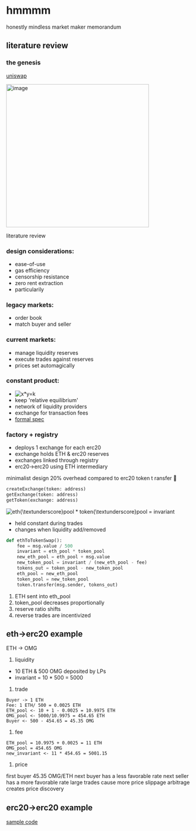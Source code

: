 # hmmmm
honestly mindless market maker memorandum

## literature review

### the genesis
[uniswap](https://hackmd.io/@HaydenAdams/HJ9jLsfTz#Creating-Exchanges)

<img width="384" alt="image" src="https://user-images.githubusercontent.com/9206704/159773793-ab580fa5-4326-4c01-b7d8-d84bf5b2252f.png">



literature review

### design considerations:

- ease-of-use
- gas efficiency
- censorship resistance
- zero rent extraction
- particularily

### legacy markets:

- order book
- match buyer and seller

### current markets:

- manage liquidity reserves
- execute trades against reserves
- prices set automagically

### constant product:
- ![x*y=k](https://latex.codecogs.com/svg.image?x*y=k)
- keep 'relative equilibrium'
- network of liquidity providers
- exchange for transaction fees
- [formal spec](https://github.com/runtimeverification/verified-smart-contracts/blob/uniswap/uniswap/x-y-k.pdf)

### factory + registry

- deploys 1 exchange for each erc20
- exchange holds ETH & erc20 reserves
- exchanges linked through registry
- erc20->erc20 using ETH intermediary


minimalist design
20% overhead compared to erc20 token t
ransfer 🤯 

```python 
createExchange(token: address) 
getExchange(token: address) 
getToken(exchange: address) 
```
![eth{\textunderscore}pool * token{\textunderscore}pool = invariant](https://latex.codecogs.com/svg.image?eth{\textunderscore}pool&space;*&space;token{\textunderscore}pool&space;=&space;invariant)

- held constant during trades
- changes when liquidity add/removed

```python
def ethToTokenSwap():
    fee = msg.value / 500
    invariant = eth_pool * token_pool
    new_eth_pool = eth_pool + msg.value
    new_token_pool = invariant / (new_eth_pool - fee)
    tokens_out = token_pool - new_token_pool
    eth_pool = new_eth_pool
    token_pool = new_token_pool
    token.transfer(msg.sender, tokens_out)
```

1. ETH sent into eth_pool
1. token_pool decreases proportionally
1. reserve ratio shifts
1. reverse trades are incentivized


## eth->erc20 example

ETH -> OMG

1. liquidity

- 10 ETH & 500 OMG deposited by LPs
- invariant = 10 * 500 = 5000

1. trade

```
Buyer -> 1 ETH
Fee: 1 ETH/ 500 = 0.0025 ETH
ETH_pool <- 10 + 1 - 0.0025 = 10.9975 ETH
OMG_pool <- 5000/10.9975 = 454.65 ETH
Buyer <- 500 - 454.65 = 45.35 OMG
```

1. fee

```
ETH_pool = 10.9975 + 0.0025 = 11 ETH
OMG_pool = 454.65 OMG
new_invariant <- 11 * 454.65 = 5001.15
```

1. price

first buyer 45.35 OMG/ETH
next buyer has a less favorable rate
next seller has a more favorable rate
large trades cause more price slippage
arbitrage creates price discovery

## erc20->erc20 example

[sample code](https://github.com/jaderiverstokes/bitmix/blob/main/src/index.js#L261)
